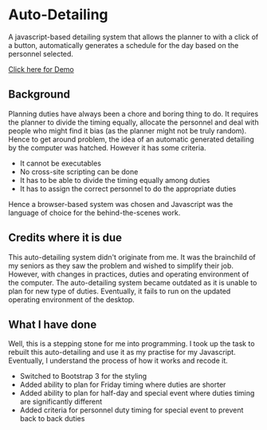 # Auto-Detailing

A javascript-based detailing system that allows the planner to with a click of a button, automatically generates a schedule for the day based on the personnel selected.

[Click here for Demo]("https://ahwh.github.io/AutoDetailingDemo/detailing-bs3f.html")

## Background

Planning duties have always been a chore and boring thing to do. It requires the planner to divide the timing equally, allocate the personnel and deal with people who might find it bias (as the planner might not be truly random). Hence to get around problem, the idea of an automatic generated detailing by the computer was hatched. However it has some criteria.

* It cannot be executables
* No cross-site scripting can be done
* It has to be able to divide the timing equally among duties
* It has to assign the correct personnel to do the appropriate duties

Hence a browser-based system was chosen and Javascript was the language of choice for the behind-the-scenes work.

## Credits where it is due

This auto-detailing system didn't originate from me. It was the brainchild of my seniors as they saw the problem and wished to simplify their job.
However, with changes in practices, duties and operating environment of the computer. The auto-detailing system became outdated as it is unable to plan for new type of duties. Eventually, it fails to run on the updated operating environment of the desktop.

## What I have done

Well, this is a stepping stone for me into programming. I took up the task to rebuilt this auto-detailing and use it as my practise for my Javascript. Eventually, I understand the process of how it works and recode it.

* Switched to Bootstrap 3 for the styling
* Added ability to plan for Friday timing where duties are shorter
* Added ability to plan for half-day and special event where duties timing are significantly different
* Added criteria for personnel duty timing for special event to prevent back to back duties
